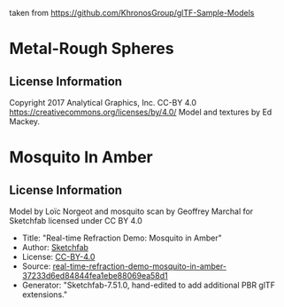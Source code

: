 taken from https://github.com/KhronosGroup/glTF-Sample-Models


# Metal-Rough Spheres

## License Information

Copyright 2017 Analytical Graphics, Inc.
CC-BY 4.0 https://creativecommons.org/licenses/by/4.0/
Model and textures by Ed Mackey.


# Mosquito In Amber

## License Information

Model by Loïc Norgeot and mosquito scan by Geoffrey Marchal for Sketchfab licensed under CC BY 4.0

- Title: "Real-time Refraction Demo: Mosquito in Amber"
- Author: [Sketchfab](https://sketchfab.com/Sketchfab)
- License: [CC-BY-4.0](http://creativecommons.org/licenses/by/4.0/)
- Source: [real-time-refraction-demo-mosquito-in-amber-37233d6ed84844fea1ebe88069ea58d1](https://sketchfab.com/3d-models/real-time-refraction-demo-mosquito-in-amber-37233d6ed84844fea1ebe88069ea58d1)
- Generator: "Sketchfab-7.51.0, hand-edited to add additional PBR glTF extensions."
